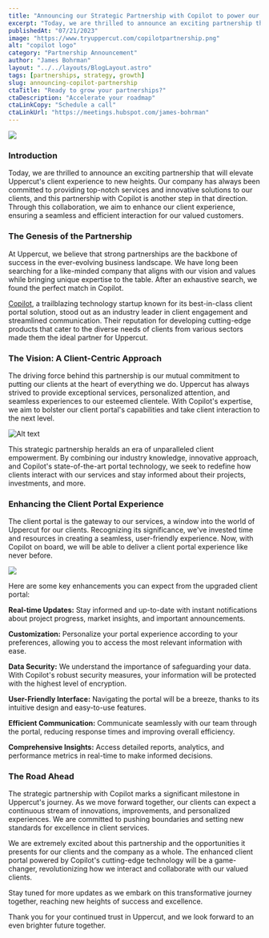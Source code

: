 ```yaml
---
title: "Announcing our Strategic Partnership with Copilot to power our groundbreaking client portal"
excerpt: "Today, we are thrilled to announce an exciting partnership that will elevate Uppercut's client experience to new heights. Our company has always been committed to providing top-notch services and innovative solutions to our clients, and this partnership with Copilot is another step in that direction. Through this collaboration, we aim to enhance our client experience, ensuring a seamless and efficient interaction for our valued customers."
publishedAt: "07/21/2023"
image: "https://www.tryuppercut.com/copilotpartnership.png"
alt: "copilot logo"
category: "Partnership Announcement"
author: "James Bohrman"
layout: "../../layouts/BlogLayout.astro"
tags: [partnerships, strategy, growth]
slug: announcing-copilot-partnership
ctaTitle: "Ready to grow your partnerships?"
ctaDescription: "Accelerate your roadmap"
ctaLinkCopy: "Schedule a call"
ctaLinkUrl: "https://meetings.hubspot.com/james-bohrman"
---
```


![](https://www.tryuppercut.com/copilotpartnership.png)


### Introduction

Today, we are thrilled to announce an exciting partnership that will elevate Uppercut's client experience to new heights. Our company has always been committed to providing top-notch services and innovative solutions to our clients, and this partnership with Copilot is another step in that direction. Through this collaboration, we aim to enhance our client experience, ensuring a seamless and efficient interaction for our valued customers.

### The Genesis of the Partnership

At Uppercut, we believe that strong partnerships are the backbone of success in the ever-evolving business landscape. We have long been searching for a like-minded company that aligns with our vision and values while bringing unique expertise to the table. After an exhaustive search, we found the perfect match in Copilot.

[Copilot](https://www.copilot.com/), a trailblazing technology startup known for its best-in-class client portal solution, stood out as an industry leader in client engagement and streamlined communication. Their reputation for developing cutting-edge products that cater to the diverse needs of clients from various sectors made them the ideal partner for Uppercut.

### The Vision: A Client-Centric Approach

The driving force behind this partnership is our mutual commitment to putting our clients at the heart of everything we do. Uppercut has always strived to provide exceptional services, personalized attention, and seamless experiences to our esteemed clientele. With Copilot's expertise, we aim to bolster our client portal's capabilities and take client interaction to the next level.

![Alt text](../portal.png)

This strategic partnership heralds an era of unparalleled client empowerment. By combining our industry knowledge, innovative approach, and Copilot's state-of-the-art portal technology, we seek to redefine how clients interact with our services and stay informed about their projects, investments, and more.

### Enhancing the Client Portal Experience

The client portal is the gateway to our services, a window into the world of Uppercut for our clients. Recognizing its significance, we've invested time and resources in creating a seamless, user-friendly experience. Now, with Copilot on board, we will be able to deliver a client portal experience like never before.

![](https://www.copilot.com/_next/image?url=https%3A%2F%2Fimages.ctfassets.net%2Fl41zuz9np7js%2F3GuBtmOODdjT7AJZKq9hrE%2Fc4a4f6ec741f6e16b7ab6f192a7af0fb%2FMessages.jpg&w=1920&q=75)

Here are some key enhancements you can expect from the upgraded client portal:

**Real-time Updates:** Stay informed and up-to-date with instant notifications about project progress, market insights, and important announcements.

**Customization:** Personalize your portal experience according to your preferences, allowing you to access the most relevant information with ease.

**Data Security:** We understand the importance of safeguarding your data. With Copilot's robust security measures, your information will be protected with the highest level of encryption.

**User-Friendly Interface:** Navigating the portal will be a breeze, thanks to its intuitive design and easy-to-use features.

**Efficient Communication:** Communicate seamlessly with our team through the portal, reducing response times and improving overall efficiency.

**Comprehensive Insights:** Access detailed reports, analytics, and performance metrics in real-time to make informed decisions.

### The Road Ahead

The strategic partnership with Copilot marks a significant milestone in Uppercut's journey. As we move forward together, our clients can expect a continuous stream of innovations, improvements, and personalized experiences. We are committed to pushing boundaries and setting new standards for excellence in client services.

We are extremely excited about this partnership and the opportunities it presents for our clients and the company as a whole. The enhanced client portal powered by Copilot's cutting-edge technology will be a game-changer, revolutionizing how we interact and collaborate with our valued clients.

Stay tuned for more updates as we embark on this transformative journey together, reaching new heights of success and excellence.

Thank you for your continued trust in Uppercut, and we look forward to an even brighter future together.